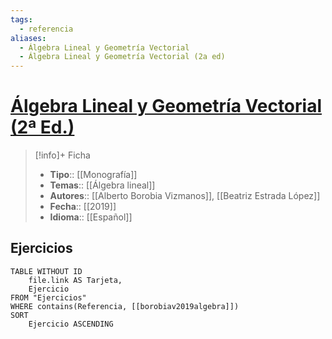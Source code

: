```yaml
---
tags:
  - referencia
aliases:
  - Álgebra Lineal y Geometría Vectorial
  - Álgebra Lineal y Geometría Vectorial (2a ed)
---
```

# [Álgebra Lineal y Geometría Vectorial (2ª Ed.)](https://www.sanzytorres.es/libros/algebra-lineal-y-geometria-vectorial/9788417765040/)

>[!info]+ Ficha
>- **Tipo**:: [[Monografía]]
>- **Temas**:: [[Álgebra lineal]]
>- **Autores**:: [[Alberto Borobia Vizmanos]], [[Beatriz Estrada López]]
>- **Fecha**:: [[2019]]
>- **Idioma**:: [[Español]]

## Ejercicios
```dataview
TABLE WITHOUT ID
    file.link AS Tarjeta,
    Ejercicio
FROM "Ejercicios"
WHERE contains(Referencia, [[borobiav2019algebra]])
SORT
    Ejercicio ASCENDING
```

